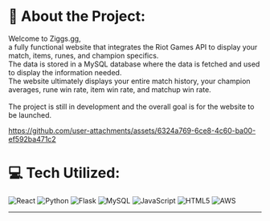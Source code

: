 # 💫 About the Project:
Welcome to Ziggs.gg, <br>a fully functional website that integrates the Riot Games API to display your match, items, runes, and champion specifics.<br>The data is stored in a MySQL database where the data is fetched and used to display the information needed.<br>The website ultimately displays your entire match history, your champion averages, rune win rate, item win rate, and matchup win rate.<br><br>The project is still in development and the overall goal is for the website to be launched.

https://github.com/user-attachments/assets/6324a769-6ce8-4c60-ba00-ef592ba471c2

# 💻 Tech Utilized:
![React](https://img.shields.io/badge/react-%2320232a.svg?style=for-the-badge&logo=react&logoColor=%2361DAFB) ![Python](https://img.shields.io/badge/python-3670A0?style=for-the-badge&logo=python&logoColor=ffdd54) ![Flask](https://img.shields.io/badge/flask-%23000.svg?style=for-the-badge&logo=flask&logoColor=white) ![MySQL](https://img.shields.io/badge/mysql-4479A1.svg?style=for-the-badge&logo=mysql&logoColor=white) ![JavaScript](https://img.shields.io/badge/javascript-%23323330.svg?style=for-the-badge&logo=javascript&logoColor=%23F7DF1E) ![HTML5](https://img.shields.io/badge/html5-%23E34F26.svg?style=for-the-badge&logo=html5&logoColor=white) ![AWS](https://img.shields.io/badge/AWS-%23FF9900.svg?style=for-the-badge&logo=amazon-aws&logoColor=white)

---

<!-- Proudly created with GPRM ( https://gprm.itsvg.in ) -->
